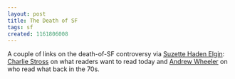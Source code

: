 ```yaml
---
layout: post
title: The Death of SF
tags: sf
created: 1161806008
---
```

A couple of links on the death-of-SF controversy via [Suzette Haden Elgin](http://ozarque.livejournal.com/326057.html):  [Charlie Stross](http://www.antipope.org/charlie/blog-static/2006/10/lets_put_the_future_behind_us.html) on what readers want to read today and [Andrew Wheeler](http://antickmusings.blogspot.com/2006/10/is-sf-dead-or-merely-dying.html) on who read what back in the 70s.
